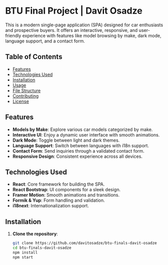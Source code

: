 # BTU Final Project | Davit Osadze

This is a modern single-page application (SPA) designed for car enthusiasts and prospective buyers. It offers an interactive, responsive, and user-friendly experience with features like model browsing by make, dark mode, language support, and a contact form.

## Table of Contents

- [Features](#features)
- [Technologies Used](#technologies-used)
- [Installation](#installation)
- [Usage](#usage)
- [File Structure](#file-structure)
- [Contributing](#contributing)
- [License](#license)

## Features

- **Models by Make**: Explore various car models categorized by make.
- **Interactive UI**: Enjoy a dynamic user interface with smooth animations.
- **Dark Mode**: Toggle between light and dark themes.
- **Language Support**: Switch between languages with i18n support.
- **Contact Form**: Send inquiries through a validated contact form.
- **Responsive Design**: Consistent experience across all devices.

## Technologies Used

- **React**: Core framework for building the SPA.
- **React Bootstrap**: UI components for a sleek design.
- **Framer Motion**: Smooth animations and transitions.
- **Formik & Yup**: Form handling and validation.
- **i18next**: Internationalization support.

## Installation

1. **Clone the repository**:
   ```bash
   git clone https://github.com/davitosadze/btu-finals-davit-osadze
   cd btu-finals-davit-osadze
   npm install
   npm start
   ```
